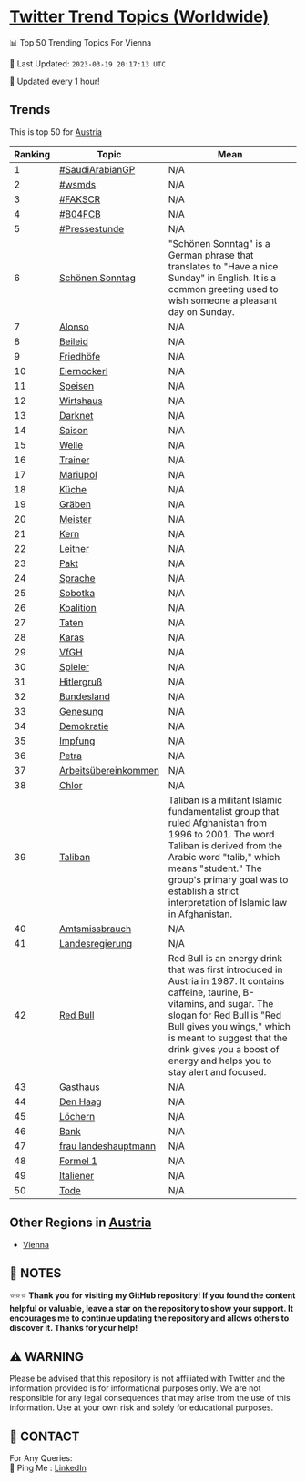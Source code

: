 [Twitter Trend Topics (Worldwide)](https://github.com/ErcinDedeoglu/Twitter-Trend-Topics)
==========


📊 Top 50 Trending Topics For Vienna

📆 Last Updated: `2023-03-19 20:17:13 UTC`

🔧 Updated every 1 hour!


## Trends

This is top 50 for [Austria](</Austria>)

| Ranking | Topic | Mean |
| ------- | ------------ | ------------ |
| 1 | [#SaudiArabianGP](http://twitter.com/search?q=%23SaudiArabianGP) | N/A |
| 2 | [#wsmds](http://twitter.com/search?q=%23wsmds) | N/A |
| 3 | [#FAKSCR](http://twitter.com/search?q=%23FAKSCR) | N/A |
| 4 | [#B04FCB](http://twitter.com/search?q=%23B04FCB) | N/A |
| 5 | [#Pressestunde](http://twitter.com/search?q=%23Pressestunde) | N/A |
| 6 | [Schönen Sonntag](http://twitter.com/search?q=Sch%c3%b6nen+Sonntag) | "Schönen Sonntag" is a German phrase that translates to "Have a nice Sunday" in English. It is a common greeting used to wish someone a pleasant day on Sunday. |
| 7 | [Alonso](http://twitter.com/search?q=Alonso) | N/A |
| 8 | [Beileid](http://twitter.com/search?q=Beileid) | N/A |
| 9 | [Friedhöfe](http://twitter.com/search?q=Friedh%c3%b6fe) | N/A |
| 10 | [Eiernockerl](http://twitter.com/search?q=Eiernockerl) | N/A |
| 11 | [Speisen](http://twitter.com/search?q=Speisen) | N/A |
| 12 | [Wirtshaus](http://twitter.com/search?q=Wirtshaus) | N/A |
| 13 | [Darknet](http://twitter.com/search?q=Darknet) | N/A |
| 14 | [Saison](http://twitter.com/search?q=Saison) | N/A |
| 15 | [Welle](http://twitter.com/search?q=Welle) | N/A |
| 16 | [Trainer](http://twitter.com/search?q=Trainer) | N/A |
| 17 | [Mariupol](http://twitter.com/search?q=Mariupol) | N/A |
| 18 | [Küche](http://twitter.com/search?q=K%c3%bcche) | N/A |
| 19 | [Gräben](http://twitter.com/search?q=Gr%c3%a4ben) | N/A |
| 20 | [Meister](http://twitter.com/search?q=Meister) | N/A |
| 21 | [Kern](http://twitter.com/search?q=Kern) | N/A |
| 22 | [Leitner](http://twitter.com/search?q=Leitner) | N/A |
| 23 | [Pakt](http://twitter.com/search?q=Pakt) | N/A |
| 24 | [Sprache](http://twitter.com/search?q=Sprache) | N/A |
| 25 | [Sobotka](http://twitter.com/search?q=Sobotka) | N/A |
| 26 | [Koalition](http://twitter.com/search?q=Koalition) | N/A |
| 27 | [Taten](http://twitter.com/search?q=Taten) | N/A |
| 28 | [Karas](http://twitter.com/search?q=Karas) | N/A |
| 29 | [VfGH](http://twitter.com/search?q=VfGH) | N/A |
| 30 | [Spieler](http://twitter.com/search?q=Spieler) | N/A |
| 31 | [Hitlergruß](http://twitter.com/search?q=Hitlergru%c3%9f) | N/A |
| 32 | [Bundesland](http://twitter.com/search?q=Bundesland) | N/A |
| 33 | [Genesung](http://twitter.com/search?q=Genesung) | N/A |
| 34 | [Demokratie](http://twitter.com/search?q=Demokratie) | N/A |
| 35 | [Impfung](http://twitter.com/search?q=Impfung) | N/A |
| 36 | [Petra](http://twitter.com/search?q=Petra) | N/A |
| 37 | [Arbeitsübereinkommen](http://twitter.com/search?q=Arbeits%c3%bcbereinkommen) | N/A |
| 38 | [Chlor](http://twitter.com/search?q=Chlor) | N/A |
| 39 | [Taliban](http://twitter.com/search?q=Taliban) | Taliban is a militant Islamic fundamentalist group that ruled Afghanistan from 1996 to 2001. The word Taliban is derived from the Arabic word "talib," which means "student." The group's primary goal was to establish a strict interpretation of Islamic law in Afghanistan. |
| 40 | [Amtsmissbrauch](http://twitter.com/search?q=Amtsmissbrauch) | N/A |
| 41 | [Landesregierung](http://twitter.com/search?q=Landesregierung) | N/A |
| 42 | [Red Bull](http://twitter.com/search?q=Red+Bull) | Red Bull is an energy drink that was first introduced in Austria in 1987. It contains caffeine, taurine, B-vitamins, and sugar. The slogan for Red Bull is "Red Bull gives you wings," which is meant to suggest that the drink gives you a boost of energy and helps you to stay alert and focused. |
| 43 | [Gasthaus](http://twitter.com/search?q=Gasthaus) | N/A |
| 44 | [Den Haag](http://twitter.com/search?q=Den+Haag) | N/A |
| 45 | [Löchern](http://twitter.com/search?q=L%c3%b6chern) | N/A |
| 46 | [Bank](http://twitter.com/search?q=Bank) | N/A |
| 47 | [frau landeshauptmann](http://twitter.com/search?q=frau+landeshauptmann) | N/A |
| 48 | [Formel 1](http://twitter.com/search?q=Formel+1) | N/A |
| 49 | [Italiener](http://twitter.com/search?q=Italiener) | N/A |
| 50 | [Tode](http://twitter.com/search?q=Tode) | N/A |



## Other Regions in [Austria](</Austria>)

* [Vienna](</Austria/Vienna.md>)



## 📝 NOTES

⭐⭐⭐ **Thank you for visiting my GitHub repository! If you found the content helpful or valuable, leave a star on the repository to show your support. It encourages me to continue updating the repository and allows others to discover it. Thanks for your help!**


## ⚠️ WARNING

Please be advised that this repository is not affiliated with Twitter and the information provided is for informational purposes only. We are not responsible for any legal consequences that may arise from the use of this information. Use at your own risk and solely for educational purposes.


## 📨 CONTACT

 For Any Queries:  
            🏓 Ping Me : [LinkedIn](https://www.linkedin.com/in/ercindedeoglu/)
